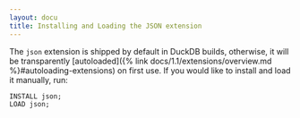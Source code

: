 ```yaml
---
layout: docu
title: Installing and Loading the JSON extension
---
```


The `json` extension is shipped by default in DuckDB builds, otherwise, it will be transparently [autoloaded]({% link docs/1.1/extensions/overview.md %}#autoloading-extensions) on first use. If you would like to install and load it manually, run:

```sql
INSTALL json;
LOAD json;
```